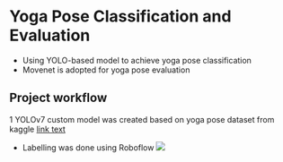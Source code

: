 # Yoga Pose Classification and Evaluation
* Using YOLO-based model to achieve yoga pose classification 
* Movenet is adopted for yoga pose evaluation

## Project workflow
1 YOLOv7 custom model was created based on yoga pose dataset from kaggle [link text](https://www.kaggle.com/datasets/niharika41298/yoga-poses-dataset)
* Labelling was done using Roboflow
![](https://drive.google.com/uc?export=view&id=1Z9D9aoqciDhjJaAB-_uRU8MsFgQl1CLs)
